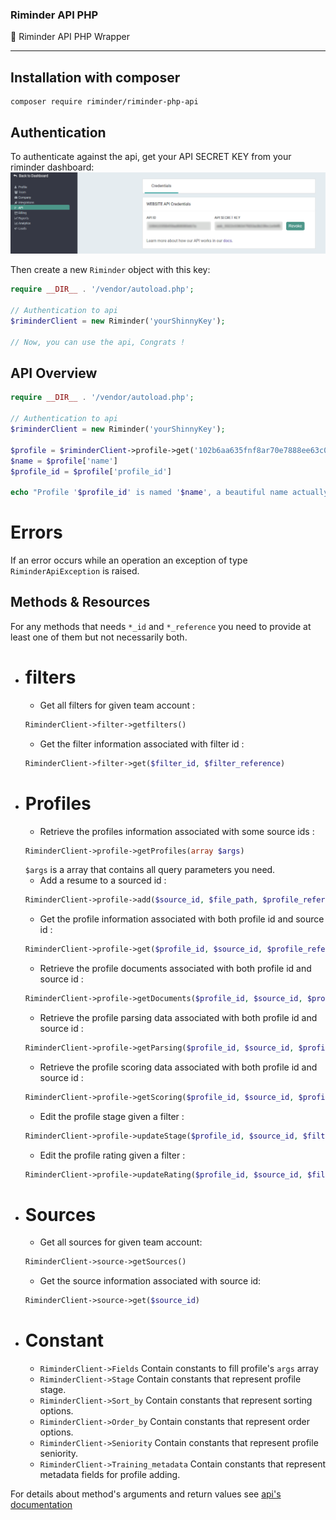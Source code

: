 ### Riminder API PHP
🐘 Riminder API PHP Wrapper

-------------
## Installation with composer

```
composer require riminder/riminder-php-api
```

## Authentication

To authenticate against the api, get your API SECRET KEY from your riminder
dashboard:
![findApiSecret](./secretLocation.png)

Then create a new `Riminder` object with this key:
```php
require __DIR__ . '/vendor/autoload.php';

// Authentication to api
$riminderClient = new Riminder('yourShinnyKey');

// Now, you can use the api, Congrats !

```

## API Overview

```php
require __DIR__ . '/vendor/autoload.php';

// Authentication to api
$riminderClient = new Riminder('yourShinnyKey');

$profile = $riminderClient->profile->get('102b6aa635fnf8ar70e7888ee63c0jde0c753dtg')
$name = $profile['name']
$profile_id = $profile['profile_id']

echo "Profile '$profile_id' is named '$name', a beautiful name actually"
```
# Errors
If an error occurs while an operation an exception of type `RiminderApiException` is raised.

## Methods & Resources
  For any methods that needs `*_id` and `*_reference`
  you need to provide at least one of them but not necessarily both.
* # filters
  * Get all filters for given team account :
  ```php
  RiminderClient->filter->getfilters()
  ```
  * Get the filter information associated with filter id :
  ```php
  RiminderClient->filter->get($filter_id, $filter_reference)
  ```
* # Profiles
  * Retrieve the profiles information associated with some source ids :
  ```php
  RiminderClient->profile->getProfiles(array $args)
  ```
  `$args` is a array that contains all query parameters you need.
  * Add a resume to a sourced id :
  ```php
  RiminderClient->profile->add($source_id, $file_path, $profile_reference, $timestamp_reception, $training_metadata)
  ```
  * Get the profile information associated with both profile id and source id :
  ```php
  RiminderClient->profile->get($profile_id, $source_id, $profile_reference)
  ```
  * Retrieve the profile documents associated with both profile id and source id :
  ```php
  RiminderClient->profile->getDocuments($profile_id, $source_id, $profile_reference)
  ```
  * Retrieve the profile parsing data associated with both profile id and source id :
   ```php
   RiminderClient->profile->getParsing($profile_id, $source_id, $profile_reference)
   ```
  * Retrieve the profile scoring data associated with both profile id and source id :
   ```php
   RiminderClient->profile->getScoring($profile_id, $source_id, $profile_reference)
   ```
  * Edit the profile stage given a filter :
  ```php
  RiminderClient->profile->updateStage($profile_id, $source_id, $filter_id, $rating, $filter_reference, $profile_reference)
  ```
  * Edit the profile rating given a filter :
  ```php
  RiminderClient->profile->updateRating($profile_id, $source_id, $filter_id, $rating, $filter_reference, $profile_reference)
  ```
* # Sources
  * Get all sources for given team account:
  ```php
  RiminderClient->source->getSources()
  ```
  * Get the source information associated with source id:
   ```php
   RiminderClient->source->get($source_id)
   ```
* # Constant
  * `RiminderClient->Fields` Contain constants to fill profile's `args` array
  * `RiminderClient->Stage`  Contain constants that represent profile stage.
  * `RiminderClient->Sort_by`  Contain constants that represent sorting options.
  * `RiminderClient->Order_by`  Contain constants that represent order options.
  * `RiminderClient->Seniority`  Contain constants that represent profile seniority.
  * `RiminderClient->Training_metadata`  Contain constants that represent metadata fields for profile adding.

For details about method's arguments and return values see [api's documentation](https://developers.riminder.net/v1.0/reference#source)
